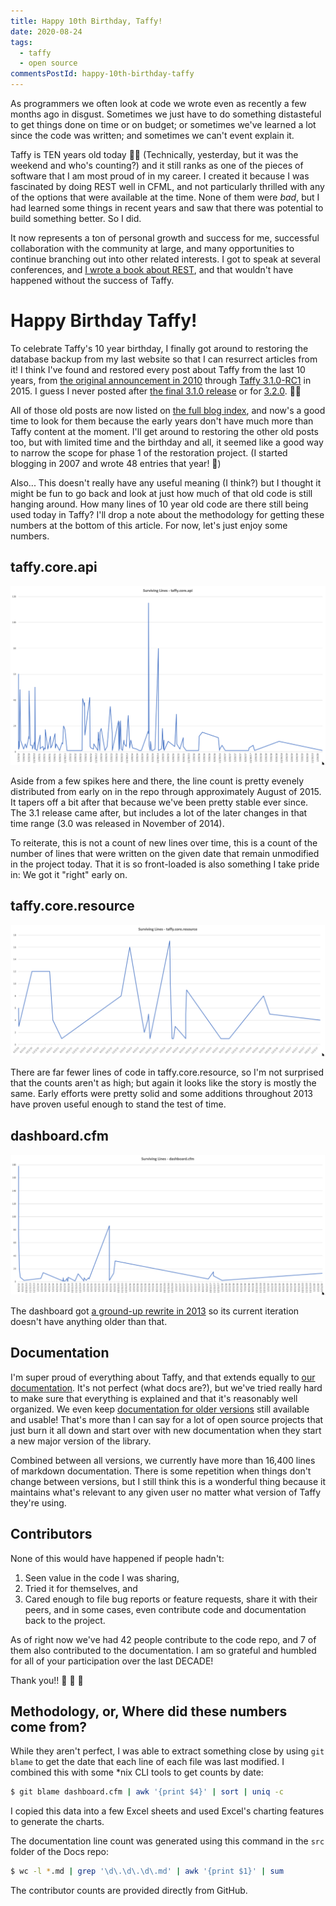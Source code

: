 ```yaml
---
title: Happy 10th Birthday, Taffy!
date: 2020-08-24
tags:
  - taffy
  - open source
commentsPostId: happy-10th-birthday-taffy
---
```


As programmers we often look at code we wrote even as recently a few months ago in disgust. Sometimes we just have to do something distasteful to get things done on time or on budget; or sometimes we've learned a lot since the code was written; and sometimes we can't event explain it.

Taffy is TEN years old today 🍰🥳 (Technically, yesterday, but it was the weekend and who's counting?) and it still ranks as one of the pieces of software that I am most proud of in my career. I created it because I was fascinated by doing REST well in CFML, and not particularly thrilled with any of the options that were available at the time. None of them were _bad_, but I had learned some things in recent years and saw that there was potential to build something better. So I did.

It now represents a ton of personal growth and success for me, successful collaboration with the community at large, and many opportunities to continue branching out into other related interests. I got to speak at several conferences, and [I wrote a book about REST](https://restassuredbook.com), and that wouldn't have happened without the success of Taffy.

# Happy Birthday Taffy!

To celebrate Taffy's 10 year birthday, I finally got around to restoring the database backup from my last website so that I can resurrect articles from it! I think I've found and restored every post about Taffy from the last 10 years, from [the original announcement in 2010](/blog/2010/Taffy-A-Restful-Framework-for-ColdFusion/) through [Taffy 3.1.0-RC1](http://iq.localhost.tools:8000/blog/2015/Taffy-3-1-0-RC1/) in 2015. I guess I never posted after [the final 3.1.0 release](https://github.com/atuttle/Taffy/releases/tag/v3.1.0) or for [3.2.0](https://github.com/atuttle/Taffy/releases/tag/v3.2.0). 🤷‍♂️

All of those old posts are now listed on [the full blog index](/blog), and now's a good time to look for them because the early years don't have much more than Taffy content at the moment. I'll get around to restoring the other old posts too, but with limited time and the birthday and all, it seemed like a good way to narrow the scope for phase 1 of the restoration project. (I started blogging in 2007 and wrote 48 entries that year! 😬)

Also... This doesn't really have any useful meaning (I think?) but I thought it might be fun to go back and look at just how much of that old code is still hanging around. How many lines of 10 year old code are there still being used today in Taffy? I'll drop a note about the methodology for getting these numbers at the bottom of this article. For now, let's just enjoy some numbers.

## taffy.core.api

![A chart showing the line counts of taffy.core.api by date they were written.](/img/2020/taffy-10-counts-api.png)

Aside from a few spikes here and there, the line count is pretty evenely distributed from early on in the repo through approximately August of 2015. It tapers off a bit after that because we've been pretty stable ever since. The 3.1 release came after, but includes a lot of the later changes in that time range (3.0 was released in November of 2014).

To reiterate, this is not a count of new lines over time, this is a count of the number of lines that were written on the given date that remain unmodified in the project today. That it is so front-loaded is also something I take pride in: We got it "right" early on.

## taffy.core.resource

![A chart showing the line counts of taffy.core.resource by date they were written.](/img/2020/taffy-10-counts-resource.png)

There are far fewer lines of code in taffy.core.resource, so I'm not surprised that the counts aren't as high; but again it looks like the story is mostly the same. Early efforts were pretty solid and some additions throughout 2013 have proven useful enough to stand the test of time.

## dashboard.cfm

![A chart showing the line counts of taffy/dashboard/dashboard.cfm by date they were written.](/img/2020/taffy-10-counts-dashboard.png)

The dashboard got [a ground-up rewrite in 2013](https://github.com/atuttle/Taffy/commit/4811a932086a03100d045eb111ae7744b25ad220#diff-54694bb9609e53b9bc660d0d7f14b3ae) so its current iteration doesn't have anything older than that.

## Documentation

I'm super proud of everything about Taffy, and that extends equally to [our documentation](http://docs.taffy.io). It's not perfect (what docs are?), but we've tried really hard to make sure that everything is explained and that it's reasonably well organized. We even keep [documentation for older versions](http://docs.taffy.io/2.0.0) still available and usable! That's more than I can say for a lot of open source projects that just burn it all down and start over with new documentation when they start a new major version of the library.

Combined between all versions, we currently have more than 16,400 lines of markdown documentation. There is some repetition when things don't change between versions, but I still think this is a wonderful thing because it maintains what's relevant to any given user no matter what version of Taffy they're using.

## Contributors

None of this would have happened if people hadn't:

1. Seen value in the code I was sharing,
1. Tried it for themselves, and
1. Cared enough to file bug reports or feature requests, share it with their peers, and in some cases, even contribute code and documentation back to the project.

As of right now we've had 42 people contribute to the code repo, and 7 of them also contributed to the documentation. I am so grateful and humbled for all of your participation over the last DECADE!

Thank you!! 🥳 🤗 🍾

## Methodology, or, Where did these numbers come from?

While they aren't perfect, I was able to extract something close by using `git blame` to get the date that each line of each file was last modified. I combined this with some *nix CLI tools to get counts by date:

```bash
$ git blame dashboard.cfm | awk '{print $4}' | sort | uniq -c
```

I copied this data into a few Excel sheets and used Excel's charting features to generate the charts.

The documentation line count was generated using this command in the `src` folder of the Docs repo:

```bash
$ wc -l *.md | grep '\d\.\d\.\d\.md' | awk '{print $1}' | sum
```

The contributor counts are provided directly from GitHub.
